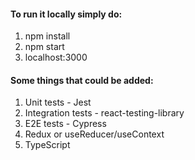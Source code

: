 #### To run it locally simply do:
1. npm install
2. npm start
3. localhost:3000


#### Some things that could be added:
1. Unit tests - Jest
2. Integration tests - react-testing-library
3. E2E tests - Cypress
4. Redux or useReducer/useContext
5. TypeScript
